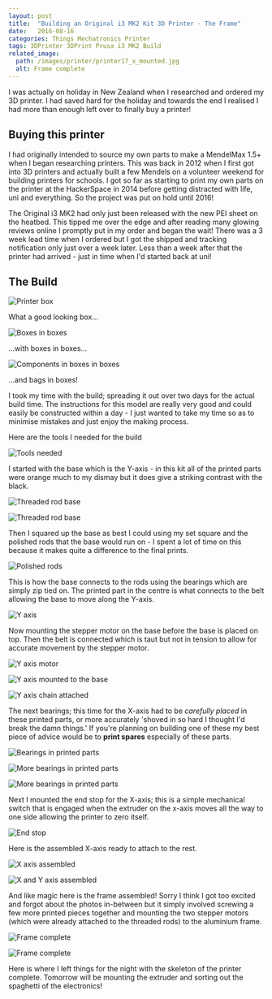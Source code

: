 ```yaml
---
layout: post
title:  "Building an Original i3 MK2 Kit 3D Printer - The Frame"
date:   2016-08-16
categories: Things Mechatronics Printer
tags: 3DPrinter 3DPrint Prusa i3 MK2 Build
related_image: 
  path: /images/printer/printer17_x_mounted.jpg
  alt: Frame complete
---
```


I was actually on holiday in New Zealand when I researched and ordered my 3D printer. I had saved hard for the holiday and towards the end I realised I had more than enough left over to finally buy a printer!

<!--more-->

## Buying this printer

I had originally intended to source my own parts to make a MendelMax 1.5+ when I began researching printers. This was back in 2012 when I first got into 3D printers and actually built a few Mendels on a volunteer weekend for building printers for schools. I got so far as starting to print my own parts on the printer at the HackerSpace in 2014 before getting distracted with life, uni and everything. So the project was put on hold until 2016!

The Original i3 MK2 had only just been released with the new PEI sheet on the heatbed. This tipped me over the edge and after reading many glowing reviews online I promptly put in my order and began the wait! There was a 3 week lead time when I ordered but I got the shipped and tracking notification only just over a week later. Less than a week after that the printer had arrived - just in time when I'd started back at uni!

## The Build

![Printer box](/images/printer/printer01_box.jpg)

What a good looking box...

![Boxes in boxes](/images/printer/printer02_all_boxes.jpg)

...with boxes in boxes...

![Components in boxes in boxes](/images/printer/printer03_all_boxes.jpg)

...and bags in boxes!

I took my time with the build; spreading it out over two days for the actual build time. The instructions for this model are really very good and could easily be constructed within a day - I just wanted to take my time so as to minimise mistakes and just enjoy the making process. 

Here are the tools I needed for the build

![Tools needed](/images/printer/printer_tools.jpg)

I started with the base which is the Y-axis - in this kit all of the printed parts were orange much to my dismay but it does give a striking contrast with the black.

![Threaded rod base](/images/printer/printer04_base.jpg)

![Threaded rod base](/images/printer/printer05_base.jpg)

Then I squared up the base as best I could using my set square and the polished rods that the base would run on - I spent a lot of time on this because it makes quite a difference to the final prints.

![Polished rods](/images/printer/printer06_base_rods.jpg)

This is how the base connects to the rods using the bearings which are simply zip tied on. The printed part in the centre is what connects to the belt allowing the base to move along the Y-axis.

![Y axis](/images/printer/printer07_y_axis.jpg)

Now mounting the stepper motor on the base before the base is placed on top. Then the belt is connected which is taut but not in tension to allow for accurate movement by the stepper motor.

![Y axis motor](/images/printer/printer08_base_motor.jpg)

![Y axis mounted to the base](/images/printer/printer09_y_mounted.jpg)

![Y axis chain attached](/images/printer/printer10_y_mounted.jpg)

The next bearings; this time for the X-axis had to be _carefully placed_ in these printed parts, or more accurately 'shoved in so hard I thought I'd break the damn things.' If you're planning on building one of these my best piece of advice would be to **print spares** especially of these parts.

![Bearings in printed parts](/images/printer/printer11_bearing.jpg)

![More bearings in printed parts](/images/printer/printer12_bearing.jpg)

![More bearings in printed parts](/images/printer/printer12_bearing.jpg)

Next I mounted the end stop for the X-axis; this is a simple mechanical switch that is engaged when the extruder on the x-axis moves all the way to one side allowing the printer to zero itself.

![End stop](/images/printer/printer13_end_stop.jpg)

Here is the assembled X-axis ready to attach to the rest.

![X axis assembled](/images/printer/printer14_x_axis.jpg)

![X and Y axis assembled](/images/printer/printer15_x_axis.jpg)

And like magic here is the frame assembled! Sorry I think I got too excited and forgot about the photos in-between but it simply involved screwing a few more printed pieces together and mounting the two stepper motors (which were already attached to the threaded rods) to the aluminium frame.

![Frame complete](/images/printer/printer16_x_mounted.jpg)

![Frame complete](/images/printer/printer17_x_mounted.jpg)

Here is where I left things for the night with the skeleton of the printer complete. Tomorrow will be mounting the extruder and sorting out the spaghetti of the electronics!


